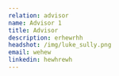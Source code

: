```yaml
---
relation: advisor
name: Advisor 1
title: Advisor
description: erhewrhh
headshot: /img/luke_sully.png
email: wehew
linkedin: hewhrewh
---
```

